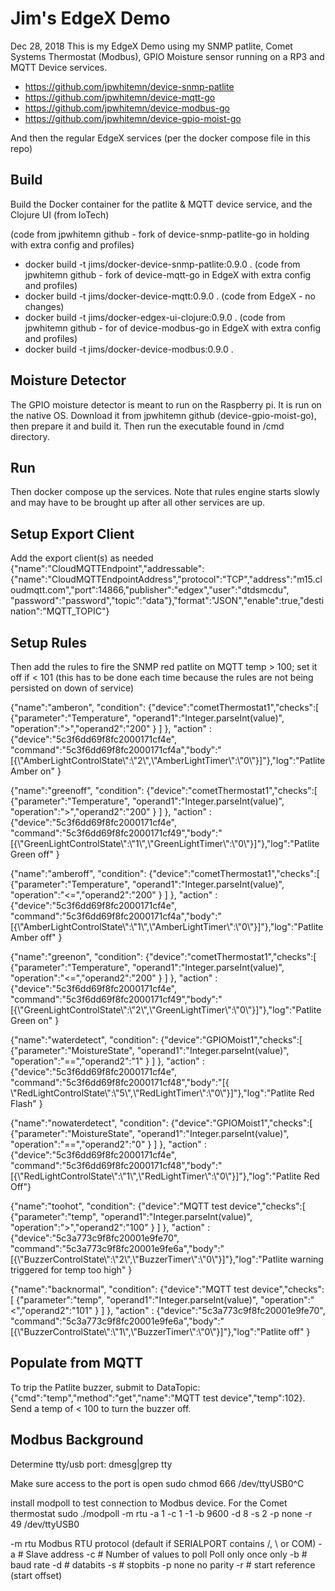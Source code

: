 Jim's EdgeX Demo
================
Dec 28, 2018
This is my EdgeX Demo using my SNMP patlite, Comet Systems Thermostat (Modbus), GPIO Moisture sensor running on a RP3 and MQTT Device services.

- https://github.com/jpwhitemn/device-snmp-patlite
- https://github.com/jpwhitemn/device-mqtt-go
- https://github.com/jpwhitemn/device-modbus-go
- https://github.com/jpwhitemn/device-gpio-moist-go

And then the regular EdgeX services (per the docker compose file in this repo)

Build
-----
Build the Docker container for the patlite & MQTT device service, and the Clojure UI (from IoTech)

(code from jpwhitemn github - fork of device-snmp-patlite-go in holding with extra config and profiles)
- docker build -t jims/docker-device-snmp-patlite:0.9.0 .
(code from jpwhitemn github - fork of device-mqtt-go in EdgeX with extra config and profiles)
- docker build -t jims/docker-device-mqtt:0.9.0 .
(code from EdgeX - no changes)
- docker build -t jims/docker-edgex-ui-clojure:0.9.0 .
(code from jpwhitemn github - for of device-modbus-go in EdgeX with extra config and profiles)
- docker build -t jims/docker-device-modbus:0.9.0 .

Moisture Detector
-----------------
The GPIO moisture detector is meant to run on the Raspberry pi.  It is run on the native OS.  Download it from jpwhitemn github (device-gpio-moist-go), then prepare it and build it.  Then run the executable found in /cmd directory.

Run
---
Then docker compose up the services.
Note that rules engine starts slowly and may have to be brought up after all other services are up.

Setup Export Client
-------------------
Add the export client(s) as needed
{"name":"CloudMQTTEndpoint","addressable":{"name":"CloudMQTTEndpointAddress","protocol":"TCP","address":"m15.cloudmqtt.com","port":14866,"publisher":"edgex","user":"dtdsmcdu", "password":"password","topic":"data"},"format":"JSON","enable":true,"destination":"MQTT_TOPIC"}

Setup Rules
-----------
Then add the rules to fire the SNMP red patlite on MQTT temp > 100; set it off if < 101 (this has to be done each time because the rules are not being persisted on down of service)

{"name":"amberon", "condition": {"device":"cometThermostat1","checks":[ {"parameter":"Temperature", "operand1":"Integer.parseInt(value)", "operation":">","operand2":"200" } ] }, "action" : {"device":"5c3f6dd69f8fc2000171cf4e", "command":"5c3f6dd69f8fc2000171cf4a","body":"[{\\\"AmberLightControlState\\\":\\\"2\\\",\\\"AmberLightTimer\\\":\\\"0\\\"}]"},"log":"Patlite Amber on" }

{"name":"greenoff", "condition": {"device":"cometThermostat1","checks":[ {"parameter":"Temperature", "operand1":"Integer.parseInt(value)", "operation":">","operand2":"200" } ] }, "action" : {"device":"5c3f6dd69f8fc2000171cf4e", "command":"5c3f6dd69f8fc2000171cf49","body":"[{\\\"GreenLightControlState\\\":\\\"1\\\",\\\"GreenLightTimer\\\":\\\"0\\\"}]"},"log":"Patlite Green off" }

{"name":"amberoff", "condition": {"device":"cometThermostat1","checks":[ {"parameter":"Temperature", "operand1":"Integer.parseInt(value)", "operation":"<=","operand2":"200" } ] }, "action" : {"device":"5c3f6dd69f8fc2000171cf4e", "command":"5c3f6dd69f8fc2000171cf4a","body":"[{\\\"AmberLightControlState\\\":\\\"1\\\",\\\"AmberLightTimer\\\":\\\"0\\\"}]"},"log":"Patlite Amber off" }

{"name":"greenon", "condition": {"device":"cometThermostat1","checks":[ {"parameter":"Temperature", "operand1":"Integer.parseInt(value)", "operation":"<=","operand2":"200" } ] }, "action" : {"device":"5c3f6dd69f8fc2000171cf4e", "command":"5c3f6dd69f8fc2000171cf49","body":"[{\\\"GreenLightControlState\\\":\\\"2\\\",\\\"GreenLightTimer\\\":\\\"0\\\"}]"},"log":"Patlite Green on" }

{"name":"waterdetect", "condition": {"device":"GPIOMoist1","checks":[ {"parameter":"MoistureState", "operand1":"Integer.parseInt(value)", "operation":"==","operand2":"1" } ] }, "action" : {"device":"5c3f6dd69f8fc2000171cf4e", "command":"5c3f6dd69f8fc2000171cf48","body":"[{
\\\"RedLightControlState\\\":\\\"5\\\",\\\"RedLightTimer\\\":\\\"0\\\"}]"},"log":"Patlite Red Flash" }

{"name":"nowaterdetect", "condition": {"device":"GPIOMoist1","checks":[ {"parameter":"MoistureState", "operand1":"Integer.parseInt(value)", "operation":"==","operand2":"0" } ] }, "action" : {"device":"5c3f6dd69f8fc2000171cf4e", "command":"5c3f6dd69f8fc2000171cf48","body":"[{\\\"RedLightControlState\\\":\\\"1\\\",\\\"RedLightTimer\\\":\\\"0\\\"}]"},"log":"Patlite Red Off"}

{"name":"toohot", "condition": {"device":"MQTT test device","checks":[ {"parameter":"temp", "operand1":"Integer.parseInt(value)", "operation":">","operand2":"100" } ] }, "action" : {"device":"5c3a773c9f8fc20001e9fe70", "command":"5c3a773c9f8fc20001e9fe6a","body":"[{\\\"BuzzerControlState\\\":\\\"2\\\",\\\"BuzzerTimer\\\":\\\"0\\\"}]"},"log":"Patlite warning triggered for temp too high" }

{"name":"backnormal", "condition": {"device":"MQTT test device","checks":[ {"parameter":"temp", "operand1":"Integer.parseInt(value)", "operation":"<","operand2":"101" } ] }, "action" : {"device":"5c3a773c9f8fc20001e9fe70", "command":"5c3a773c9f8fc20001e9fe6a","body":"[{\\\"BuzzerControlState\\\":\\\"1\\\",\\\"BuzzerTimer\\\":\\\"0\\\"}]"},"log":"Patlite off" }

Populate from MQTT
------------------
To trip the Patlite buzzer, submit to DataTopic: {"cmd":"temp","method":"get","name":"MQTT test device","temp":102}.  Send a temp of < 100 to turn the buzzer off.

Modbus Background
-----------------
Determine tty/usb port:  dmesg|grep tty

Make sure access to the port is open
	sudo chmod 666 /dev/ttyUSB0^C

install modpoll to test connection to Modbus device.  For the Comet thermostat
	sudo ./modpoll -m rtu -a 1 -c 1 -1 -b 9600 -d 8 -s 2 -p none -r 49 /dev/ttyUSB0

-m rtu Modbus RTU protocol (default if SERIALPORT contains /, \\ or COM)
-a # Slave address
-c # Number of values to poll
Poll only once only
-b # baud rate
-d # databits
-s # stopbits
-p none no parity
-r # start reference (start offset)

